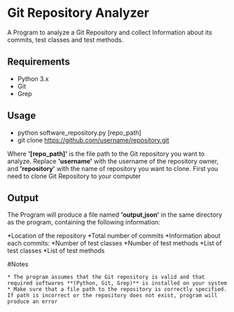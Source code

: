 # Git Repository Analyzer

A Program to analyze a Git Repository and collect Information about its commits, test classes and test methods.

## Requirements
* Python 3.x
* Git
* Grep

## Usage
* python software_repository.py [repo_path]
* git clone https://github.com/username/repository.git

Where **'[repo_path]'** is the file path to the Git repository you want to analyze. Replace **'username'** with the username of the repository owner, and **'repository'** with the name of repository you want to clone. 
First you need to clone Git Repository to your computer

## Output
The Program will produce a file named **'output,json'** in the same directory as the program, containing the following information:

*Location of the repository
*Total number of commits
*Information about each commits:
  *Number of test classes
  *Number of test methods
  *List of test classes
  *List of test methods

#Notes

    * The program assumes that the Git repository is valid and that required softwares **(Python, Git, Grep)** is installed on your system
    * Make sure that a file path to the repository is correctly specified. If path is incorrect or the repository does not exist, program will produce an error
